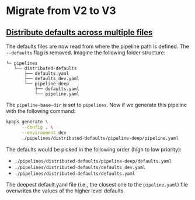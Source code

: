 # Migrate from V2 to V3

## [Distribute defaults across multiple files](https://github.com/bakdata/kpops/pull/438/)

The defaults files are now read from where the pipeline path is defined. The `--defaults` flag is removed. Imagine the following folder structure:

```
└─ pipelines
   └── distributed-defaults
       ├── defaults.yaml
       ├── defaults_dev.yaml
       └── pipeline-deep
           ├── defaults.yaml
           └── pipeline.yaml
```

The `pipeline-base-dir` is set to `pipelines`. Now if we generate this pipeline with the following command:

```bash
kpops generate \
      --config . \
      --environment dev
      ./pipelines/distributed-defaults/pipeline-deep/pipeline.yaml
```

The defaults would be picked in the following order (high to low priority):

- `./pipelines/distributed-defaults/pipeline-deep/defaults.yaml`
- `./pipelines/distributed-defaults/defaults_dev.yaml`
- `./pipelines/distributed-defaults/defaults.yaml`

The deepest default.yaml file (i.e., the closest one to the `pipeline.yaml`) file overwrites the values of the higher level defaults.
